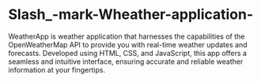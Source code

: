 # Slash_-mark-Wheather-application-
WeatherApp is weather application that harnesses the capabilities of the OpenWeatherMap API to provide you with real-time weather updates and forecasts. Developed using HTML, CSS, and JavaScript, this app offers a seamless and intuitive interface, ensuring accurate and reliable weather information at your fingertips.
